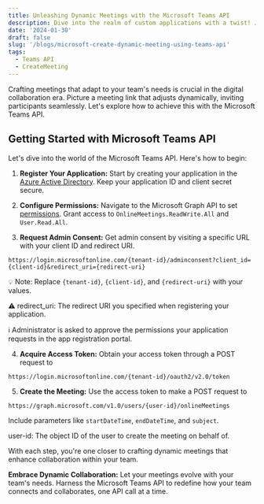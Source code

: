 ```yaml
---
title: Unleashing Dynamic Meetings with the Microsoft Teams API
description: Dive into the realm of custom applications with a twist! Join me on a journey where we wield the power of the Microsoft Teams API to forge dynamic meetings with ease.
date: '2024-01-30'
draft: false
slug: '/blogs/microsoft-create-dynamic-meeting-using-teams-api'
tags:
  - Teams API
  - CreateMeeting
---
```


Crafting meetings that adapt to your team's needs is crucial in the digital collaboration era. Picture a meeting link that adjusts dynamically, inviting participants seamlessly. Let's explore how to achieve this with the Microsoft Teams API.

## Getting Started with Microsoft Teams API

Let's dive into the world of the Microsoft Teams API. Here's how to begin:

1. **Register Your Application:** Start by creating your application in the [Azure Active Directory](https://learn.microsoft.com/en-us/graph/auth-register-app-v2). Keep your application ID and client secret secure.

2. **Configure Permissions:** Navigate to the Microsoft Graph API to set [permissions](https://learn.microsoft.com/en-us/graph/permissions-overview#application-permissions). Grant access to `OnlineMeetings.ReadWrite.All` and `User.Read.All`.

3. **Request Admin Consent:** Get admin consent by visiting a specific URL with your client ID and redirect URI.

```http
https://login.microsoftonline.com/{tenant-id}/adminconsent?client_id={client-id}&redirect_uri={redirect-uri}
```

💡 Note: Replace `{tenant-id}`, `{client-id}`, and `{redirect-uri}` with your values.

⚠️ redirect_uri: The redirect URI you specified when registering your application.

ℹ Administrator is asked to approve the permissions your application requests in the app registration portal.

4. **Acquire Access Token:** Obtain your access token through a POST request to

```http
https://login.microsoftonline.com/{tenant-id}/oauth2/v2.0/token
```

5. **Create the Meeting:** Use the access token to make a POST request to

```http
https://graph.microsoft.com/v1.0/users/{user-id}/onlineMeetings
```

Include parameters like `startDateTime`, `endDateTime`, and `subject`.

user-id: The object ID of the user to create the meeting on behalf of.

With each step, you're one closer to crafting dynamic meetings that enhance collaboration within your team.

**Embrace Dynamic Collaboration:** Let your meetings evolve with your team's needs. Harness the Microsoft Teams API to redefine how your team connects and collaborates, one API call at a time.
